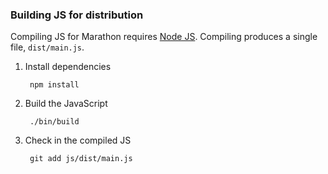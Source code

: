 ### Building JS for distribution

Compiling JS for Marathon requires [Node JS][node]. Compiling produces a single
file, `dist/main.js`.

1. Install dependencies

        npm install

2. Build the JavaScript

        ./bin/build

3. Check in the compiled JS

        git add js/dist/main.js

[node]: http://nodejs.org/download/
